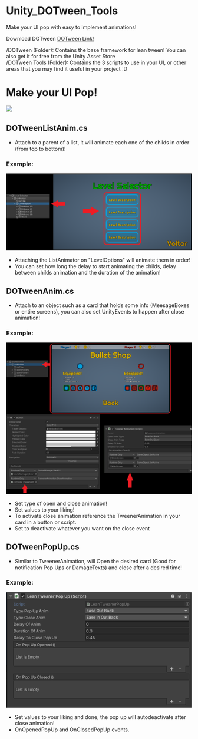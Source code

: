 # Unity_DOTween_Tools
Make your UI pop with easy to implement animations!

Download DOTween <a href='https://assetstore.unity.com/packages/tools/animation/dotween-hotween-v2-27676'>DOTween Link!</a>

/DOTween (Folder): Contains the base framework for lean tween! You can also get it for free from the Unity Asset Store <br>
/DOTween Tools (Folder): Contains the 3 scripts to use in your UI, or other areas that you may find it useful in your project :D <br>

# Make your UI Pop!
![](Screenshots/Demo.gif)


## DOTweenListAnim.cs
- Attach to a parent of a list, it will animate each one of the childs in order (from top to bottom)!

### Example: <br>
![](Screenshots/ListAnimator.png)
- Attaching the ListAnimator on "LevelOptions" will animate them in order!
- You can set how long the delay to start animating the childs, delay between childs animation and the duration of the animation!

## DOTweenAnim.cs
- Attach to an object such as a card that holds some info (MeesageBoxes or entire screens), you can also set UnityEvents to happen after close animation!  

### Example: <br>
![](Screenshots/TweenerAnimation.png)
- Set type of open and close animation!
- Set values to your liking!
- To activate close animation reference the TweenerAnimation in your card in a button or script.
- Set to deactivate whatever you want on the close event

## DOTweenPopUp.cs
- Similar to TweenerAnimation, will Open the desired card (Good for notification Pop Ups or DamageTexts) and close after a desired time!

### Example: <br>
![](Screenshots/PopUp.png)
- Set values to your liking and done, the pop up will autodeactivate after close animation!
- OnOpenedPopUp and OnClosedPopUp events.
